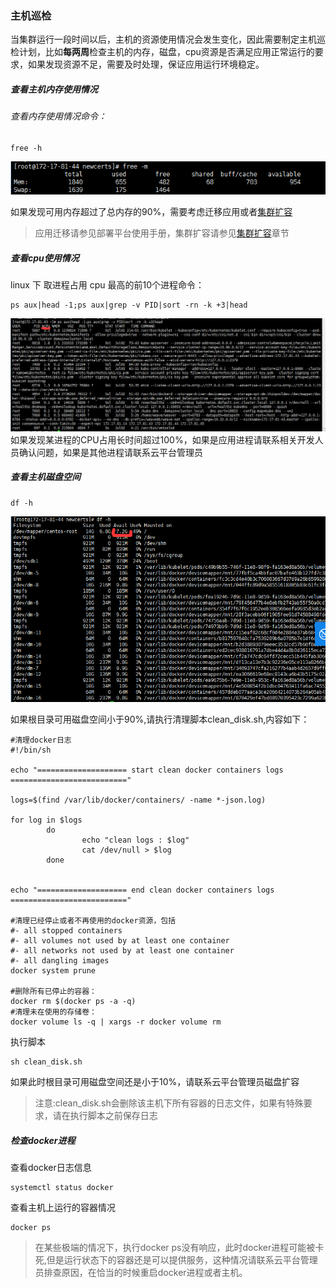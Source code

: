### 主机巡检

当集群运行一段时间以后，主机的资源使用情况会发生变化，因此需要制定主机巡检计划，比如**每两周**检查主机的内存，磁盘，cpu资源是否满足应用正常运行的要求，如果发现资源不足，需要及时处理，保证应用运行环境稳定。

##### 查看主机内存使用情况

###### 查看内存使用情况命令：

```
free -h
```

![](/assets/24.png)

如果发现可用内存超过了总内存的90%，需要考虑迁移应用或者[集群扩容](/bu-shu-jiao-ben.md)

> 应用迁移请参见部署平台使用手册，集群扩容请参见[集群扩容](/bu-shu-jiao-ben.md)章节

##### 查看cpu使用情况

linux 下 取进程占用 cpu 最高的前10个进程命令：

```
ps aux|head -1;ps aux|grep -v PID|sort -rn -k +3|head
```

![](/assets/33.png)  
如果发现某进程的CPU占用长时间超过100%，如果是应用进程请联系相关开发人员确认问题，如果是其他进程请联系云平台管理员

##### 查看主机磁盘空间

```
df -h
```

![](/assets/28.png)

如果根目录可用磁盘空间小于90%,请执行清理脚本clean\_disk.sh,内容如下：

```
#清理docker日志
#!/bin/sh  

echo "==================== start clean docker containers logs =========================="  

logs=$(find /var/lib/docker/containers/ -name *-json.log)  

for log in $logs  
        do  
                echo "clean logs : $log"  
                cat /dev/null > $log  
        done  


echo "==================== end clean docker containers logs   =========================="  

#清理已经停止或者不再使用的docker资源，包括
#- all stopped containers
#- all volumes not used by at least one container
#- all networks not used by at least one container
#- all dangling images
docker system prune

#删除所有已停止的容器：
docker rm $(docker ps -a -q)
#清理未在使用的存储卷：
docker volume ls -q | xargs -r docker volume rm
```

执行脚本

```
sh clean_disk.sh
```

如果此时根目录可用磁盘空间还是小于10%，请联系云平台管理员磁盘扩容

> 注意:clean\_disk.sh会删除该主机下所有容器的日志文件，如果有特殊要求，请在执行脚本之前保存日志

##### 检查docker进程

查看docker日志信息

```
systemctl status docker
```

查看主机上运行的容器情况

```
docker ps
```

> 在某些极端的情况下，执行docker ps没有响应，此时docker进程可能被卡死,但是运行状态下的容器还是可以提供服务，这种情况请联系云平台管理员排查原因，在恰当的时候重启docker进程或者主机。



